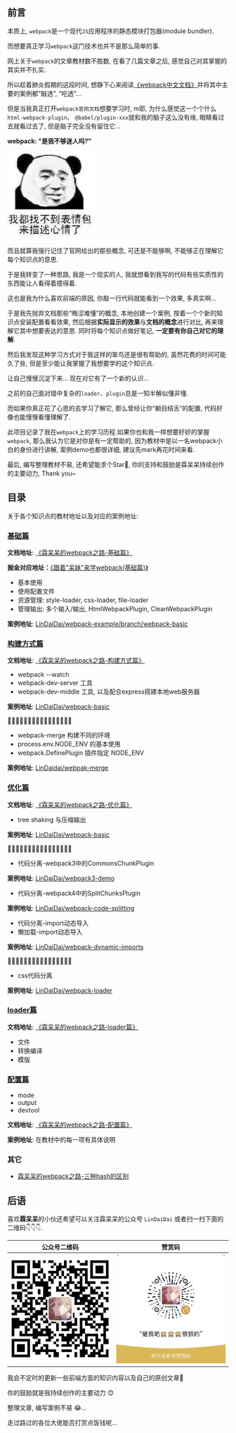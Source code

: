 ## 前言

本质上, `webpack`是一个现代`JS`应用程序的静态模块打包器(module bundler).

而想要真正学习`webpack`这门技术也并不是那么简单的事.

网上关于`webpack`的文章教材数不胜数, 在看了几篇文章之后, 感觉自己对其掌握的其实并不扎实.

所以趁着肺炎假期的这段时间, 想静下心来阅读[《webpack中文文档》](https://www.webpackjs.com/concepts/)并将其中主要的案例都“敲透”, “吃透”...

但是当我真正打开`webpack官网文档`想要学习时, m耶, 为什么感觉这一个个什么`html-webpack-plugin`、 `@babel/plugin-xxx`就和我的脑子这么没有缘, 眼睛看过去就看过去了, 但是脑子完全没有留住它...

**webpack: "是我不够迷人吗?"**

![找不到表情包](./resource/找不到表情包.jpeg)



而且就算我强行记住了官网给出的那些概念, 可还是不能够啊, 不能够正在理解它每个知识点的意思.

于是我转变了一种思路, 我是一个现实的人, 我就想看到我写的代码有些实质性的东西能让人看得着摸得着.

这也是我为什么喜欢前端的原因, 你敲一行代码就能看到一个效果, 多真实啊...

于是我先抛弃文档那些“晦涩难懂”的概念, 本地创建一个案例, 按着一个个新的知识点安装配置看看效果, 然后根据**实际显示的效果**与**文档的概念**进行对比, 再来理解它其中想要表达的意思. 同时将每个知识点做好笔记, **一定要有你自己对它的理解**.

然后我发现这种学习方式对于我这样的笨鸟还是很有帮助的, 虽然花费的时间可能久了些, 但是至少能让我掌握了我想要学的这个知识点.

让自己慢慢沉淀下来... 现在对它有了一个新的认识...

之前的自己面对错中复杂的`loader`、`plugin`总是一知半解似懂非懂.

而如果你真正花了心思的去学习了解它, 那么曾经让你“躺目结舌”的配置, 代码好像也能慢慢看懂理解了.

此项目记录了我在`webpack`上的学习历程.如果你也和我一样想要好好的掌握`webpack`, 那么我认为它是对你是有一定帮助的, 因为教材中是以一名webpack小白的身份进行讲解, 案例demo也都很详细, 建议先mark再花时间来看.

最后, 编写整理教材不易, 还希望能求个Star🌟, 你的支持和鼓励是霖呆呆持续创作的主要动力, Thank you~



## 目录

关于各个知识点的教材地址以及对应的案例地址:

### [基础篇](https://github.com/LinDaiDai/niubility-coding-js/blob/master/%E5%89%8D%E7%AB%AF%E5%B7%A5%E7%A8%8B%E5%8C%96/webpack/霖呆呆的webpack之路-基础篇.md)

**文档地址**: [《霖呆呆的webpack之路-基础篇》](https://github.com/LinDaiDai/niubility-coding-js/blob/master/%E5%89%8D%E7%AB%AF%E5%B7%A5%E7%A8%8B%E5%8C%96/webpack/霖呆呆的webpack之路-基础篇.md)

**掘金对应地址：**[《跟着"呆妹"来学webpack(基础篇)》](https://juejin.im/post/5e9ada576fb9a03c391300a1)

- 基本使用
- 使用配置文件
- 资源管理: style-loader, css-loader, file-loader
- 管理输出: 多个输入/输出, HtmlWebpackPlugin, CleanWebpackPlugin

**案例地址**: [LinDaiDai/webpack-example/branch/webpack-basic](https://github.com/LinDaiDai/webpack-example/tree/webpack-basic)



### [构建方式篇](https://github.com/LinDaiDai/niubility-coding-js/blob/master/%E5%89%8D%E7%AB%AF%E5%B7%A5%E7%A8%8B%E5%8C%96/webpack/霖呆呆的webpack之路-构建方式篇.md)

**文档地址**: [《霖呆呆的webpack之路-构建方式篇》](https://github.com/LinDaiDai/niubility-coding-js/blob/master/%E5%89%8D%E7%AB%AF%E5%B7%A5%E7%A8%8B%E5%8C%96/webpack/霖呆呆的webpack之路-构建方式篇.md)

- webpack --watch
- webpack-dev-server 工具
- webpack-dev-middle 工具, 以及配合express搭建本地web服务器

**案例地址**: [LinDaiDai/webpack-basic]()

🌟🌟🌟🌟🌟🌟🌟🌟🌟🌟🌟🌟🌟🌟🌟🌟

- webpack-merge 构建不同的环境
- process.env.NODE_ENV 的基本使用
- webpack.DefinePlugin 插件指定 NODE_ENV

**案例地址**: [LinDaidai/webpak-merge]()



### [优化篇](https://github.com/LinDaiDai/niubility-coding-js/blob/master/%E5%89%8D%E7%AB%AF%E5%B7%A5%E7%A8%8B%E5%8C%96/webpack/霖呆呆的webpack之路-优化篇.md)

**文档地址**: [《霖呆呆的webpack之路-优化篇》](https://github.com/LinDaiDai/niubility-coding-js/blob/master/%E5%89%8D%E7%AB%AF%E5%B7%A5%E7%A8%8B%E5%8C%96/webpack/霖呆呆的webpack之路-优化篇.md)

- tree shaking 与压缩输出

**案例地址**: [LinDaiDai/webpack-basic]()

🌟🌟🌟🌟🌟🌟🌟🌟🌟🌟🌟🌟🌟🌟🌟🌟

- 代码分离-webpack3中的CommonsChunkPlugin

**案例地址**: [LinDaiDai/webpack3-demo]()

- 代码分离-webpack4中的SplitChunksPlugin

**案例地址**: [LinDaiDai/webpack-code-splitting]()

- 代码分离-import动态导入
- 懒加载-import动态导入

**案例地址**: [LinDaiDai/webpack-dynamic-imports]()

🌟🌟🌟🌟🌟🌟🌟🌟🌟🌟🌟🌟🌟🌟🌟🌟

- css代码分离

**案例地址**: [LinDaiDai/webpack-loader]()



### [loader篇](https://github.com/LinDaiDai/niubility-coding-js/blob/master/%E5%89%8D%E7%AB%AF%E5%B7%A5%E7%A8%8B%E5%8C%96/webpack/霖呆呆的webpack之路-loader篇.md)

**文档地址**: [《霖呆呆的webpack之路-loader篇》](https://github.com/LinDaiDai/niubility-coding-js/blob/master/%E5%89%8D%E7%AB%AF%E5%B7%A5%E7%A8%8B%E5%8C%96/webpack/霖呆呆的webpack之路-loader篇.md)

- 文件
- 转换编译
- 模版



### [配置篇](https://github.com/LinDaiDai/niubility-coding-js/blob/master/%E5%89%8D%E7%AB%AF%E5%B7%A5%E7%A8%8B%E5%8C%96/webpack/霖呆呆的webpack之路-配置篇.md)

- mode
- output
- devtool

**文档地址**: [《霖呆呆的webpack之路-配置篇》](https://github.com/LinDaiDai/niubility-coding-js/blob/master/%E5%89%8D%E7%AB%AF%E5%B7%A5%E7%A8%8B%E5%8C%96/webpack/霖呆呆的webpack之路-配置篇.md)

**案例地址**: 在教材中的每一项有具体说明



### 其它

- [霖呆呆的webpack之路-三种hash的区别](./霖呆呆的webpack之路-三种hash的区别.md)



## 后语

喜欢**霖呆呆**的小伙还希望可以关注霖呆呆的公众号 `LinDaiDai` 或者扫一扫下面的二维码👇👇👇.

| 公众号二维码                              | 赞赏码                              |
| ----------------------------------------- | ----------------------------------- |
| ![](./resource/LinDaiDai公众号二维码.png) | ![](./resource/LinDaiDai赞赏码.png) |

我会不定时的更新一些前端方面的知识内容以及自己的原创文章🎉

你的鼓励就是我持续创作的主要动力 😊

整理文章, 编写案例不易 😂... 

走过路过的各位大佬能否打赏点饭钱呢...


